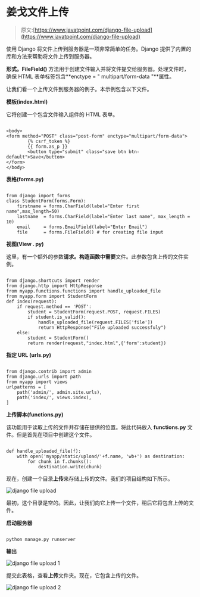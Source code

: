# 姜戈文件上传

> 原文:[https://www.javatpoint.com/django-file-upload](https://www.javatpoint.com/django-file-upload)

使用 Django 将文件上传到服务器是一项非常简单的任务。Django 提供了内置的库和方法来帮助将文件上传到服务器。

**形式。FileField()** 方法用于创建文件输入并将文件提交给服务器。处理文件时，确保 HTML 表单标签包含**enctype = " multipart/form-data "**属性。

让我们看一个上传文件到服务器的例子。本示例包含以下文件。

**模板(index.html)**

它将创建一个包含文件输入组件的 HTML 表单。

```

<body>
<form method="POST" class="post-form" enctype="multipart/form-data">
        {% csrf_token %}
        {{ form.as_p }}
        <button type="submit" class="save btn btn-default">Save</button>
</form>
</body>

```

**表格(forms.py)**

```

from django import forms
class StudentForm(forms.Form):
    firstname = forms.CharField(label="Enter first name",max_length=50)
    lastname  = forms.CharField(label="Enter last name", max_length = 10)
    email     = forms.EmailField(label="Enter Email")
    file      = forms.FileField() # for creating file input

```

**视图(View . py)**

这里，有一个额外的参数**请求。构造函数中需要**文件。此参数包含上传的文件实例。

```

from django.shortcuts import render
from django.http import HttpResponse
from myapp.functions.functions import handle_uploaded_file
from myapp.form import StudentForm
def index(request):
    if request.method == 'POST':
        student = StudentForm(request.POST, request.FILES)
        if student.is_valid():
            handle_uploaded_file(request.FILES['file'])
            return HttpResponse("File uploaded successfuly")
    else:
        student = StudentForm()
        return render(request,"index.html",{'form':student})

```

**指定 URL (urls.py)**

```

from django.contrib import admin
from django.urls import path
from myapp import views
urlpatterns = [
    path('admin/', admin.site.urls),
    path('index/', views.index),
]

```

**上传脚本(functions.py)**

该功能用于读取上传的文件并存储在提供的位置。将此代码放入 **functions.py** 文件。但是首先在项目中创建这个文件。

```

def handle_uploaded_file(f):
    with open('myapp/static/upload/'+f.name, 'wb+') as destination:
        for chunk in f.chunks():
            destination.write(chunk)

```

现在，创建一个目录**上传**来存储上传的文件。我们的项目结构如下所示。

![django file upload](../Images/c13dd4c7c4c09f7113ec6d7a0302083f.png)

最初，这个目录是空的。因此，让我们向它上传一个文件，稍后它将包含上传的文件。

**启动服务器**

```

python manage.py runserver

```

**输出**

![django file upload 1](../Images/e9f5a98b2ff212d80c3c18e9ea92dca8.png)

提交此表格，查看**上传**文件夹。现在，它包含上传的文件。

![django file upload 2](../Images/7fb60e6d8d353e5960212bd3ea100740.png)